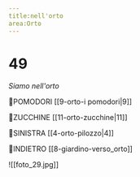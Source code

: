 ```yaml
---
title:nell'orto
area:Orto
---
```

# 49
_Siamo nell'orto_

👀POMODORI [[9-orto-i pomodori|9]]

👀ZUCCHINE [[11-orto-zucchine|11]]

👣SINISTRA [[4-orto-pilozzo|4]]

👣INDIETRO [[8-giardino-verso_orto]]

![[foto_29.jpg]]